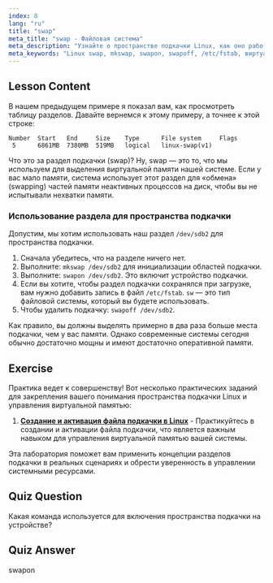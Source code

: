 ```yaml
---
index: 8
lang: "ru"
title: "swap"
meta_title: "swap - Файловая система"
meta_description: "Узнайте о пространстве подкачки Linux, как оно работает, и как создавать и управлять разделами подкачки. Оптимизируйте использование памяти вашей системы с помощью этого руководства!"
meta_keywords: "Linux swap, mkswap, swapon, swapoff, /etc/fstab, виртуальная память, Linux для начинающих, руководство по Linux"
---
```


## Lesson Content

В нашем предыдущем примере я показал вам, как просмотреть таблицу разделов. Давайте вернемся к этому примеру, а точнее к этой строке:

```
Number  Start   End     Size    Type      File system     Flags
 5      6861MB  7380MB  519MB   logical   linux-swap(v1)
```

Что это за раздел подкачки (swap)? Ну, swap — это то, что мы используем для выделения виртуальной памяти нашей системе. Если у вас мало памяти, система использует этот раздел для «обмена» (swapping) частей памяти неактивных процессов на диск, чтобы вы не испытывали нехватки памяти.

### Использование раздела для пространства подкачки

Допустим, мы хотим использовать наш раздел `/dev/sdb2` для пространства подкачки.

1. Сначала убедитесь, что на разделе ничего нет.
2. Выполните: `mkswap /dev/sdb2` для инициализации областей подкачки.
3. Выполните: `swapon /dev/sdb2`. Это включит устройство подкачки.
4. Если вы хотите, чтобы раздел подкачки сохранялся при загрузке, вам нужно добавить запись в файл `/etc/fstab`. `sw` — это тип файловой системы, который вы будете использовать.
5. Чтобы удалить подкачку: `swapoff /dev/sdb2`.

Как правило, вы должны выделять примерно в два раза больше места подкачки, чем у вас памяти. Однако современные системы сегодня обычно достаточно мощны и имеют достаточно оперативной памяти.

## Exercise

Практика ведет к совершенству! Вот несколько практических заданий для закрепления вашего понимания пространства подкачки Linux и управления виртуальной памятью:

1. **[Создание и активация файла подкачки в Linux](https://labex.io/ru/labs/comptia-create-and-activate-a-swap-file-in-linux-590858)** - Практикуйтесь в создании и активации файла подкачки, что является важным навыком для управления виртуальной памятью вашей системы.

Эта лаборатория поможет вам применить концепции разделов подкачки в реальных сценариях и обрести уверенность в управлении системными ресурсами.

## Quiz Question

Какая команда используется для включения пространства подкачки на устройстве?

## Quiz Answer

swapon
